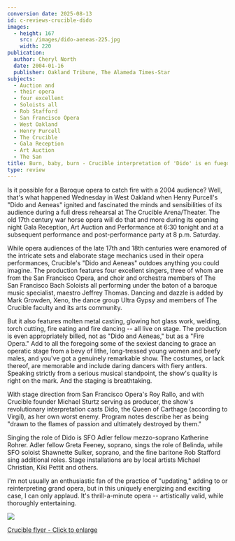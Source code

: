 ```yaml
---
conversion date: 2025-08-13
id: c-reviews-crucible-dido
images:
  - height: 167
    src: /images/dido-aeneas-225.jpg
    width: 220
publication:
  author: Cheryl North
  date: 2004-01-16
  publisher: Oakland Tribune, The Alameda Times-Star
subjects:
  - Auction and
  - their opera
  - four excellent
  - Soloists all
  - Rob Stafford
  - San Francisco Opera
  - West Oakland
  - Henry Purcell
  - The Crucible
  - Gala Reception
  - Art Auction
  - The San
title: Burn, baby, burn - Crucible interpretation of 'Dido' is en fuego
type: review
---
```


Is it possible for a Baroque opera to catch fire with a 2004 audience? Well, that's what happened Wednesday in West Oakland when Henry Purcell's "Dido and Aeneas" ignited and fascinated the minds and sensibilities of its audience during a full dress rehearsal at The Crucible Arena/Theater. The old 17th century war horse opera will do that and more during its opening night Gala Reception, Art Auction and Performance at 6:30 tonight and at a subsequent performance and post-performance party at 8 p.m. Saturday.

While opera audiences of the late 17th and 18th centuries were enamored of the intricate sets and elaborate stage mechanics used in their opera performances, Crucible's "Dido and Aeneas" outdoes anything you could imagine. The production features four excellent singers, three of whom are from the San Francisco Opera, and choir and orchestra members of The San Francisco Bach Soloists all performing under the baton of a baroque music specialist, maestro Jeffrey Thomas. Dancing and dazzle is added by Mark Growden, Xeno, the dance group Ultra Gypsy and members of The Crucible faculty and its arts community.

But it also features molten metal casting, glowing hot glass work, welding, torch cutting, fire eating and fire dancing -- all live on stage. The production is even appropriately billed, not as "Dido and Aeneas," but as a "Fire Opera." Add to all the foregoing some of the sexiest dancing to grace an operatic stage from a bevy of lithe, long-tressed young women and beefy males, and you've got a genuinely remarkable show. The costumes, or lack thereof, are memorable and include daring dancers with fiery antlers. Speaking strictly from a serious musical standpoint, the show's quality is right on the mark. And the staging is breathtaking.

With stage direction from San Francisco Opera's Roy Rallo, and with Crucible founder Michael Sturtz serving as producer, the show's revolutionary interpretation casts Dido, the Queen of Carthage (according to Virgil), as her own worst enemy. Program notes describe her as being "drawn to the flames of passion and ultimately destroyed by them."

Singing the role of Dido is SFO Adler fellow mezzo-soprano Katherine Rohrer. Adler fellow Greta Feeney, soprano, sings the role of Belinda, while SFO soloist Shawnette Sulker, soprano, and the fine baritone Rob Stafford sing additional roles. Stage installations are by local artists Michael Christian, Kiki Pettit and others.

I'm not usually an enthusiastic fan of the practice of "updating," adding to or reinterpreting grand opera, but in this uniquely energizing and exciting case, I can only applaud. It's thrill-a-minute opera -- artistically valid, while thoroughly entertaining.



[
![](/images/dido-aeneas-225.jpg)
](dido.htm)

[Crucible flyer - Click to enlarge](/articles/dido)
